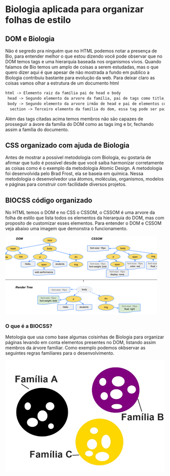 # Biologia aplicada para organizar folhas de estilo 

## DOM e Biologia

Não é segredo pra ninguém que no HTML podemos notar a presença de Bio, para entender melhor o que estou dizendo você pode observar que no DOM temos tags e uma hierarquia baseada nos organismos vivos. Quando falamos de Bio temos um amplo de coisas a serem estudadas, mas o que quero dizer aqui é que apesar de não mostrada a fundo em publico a Biologia contribuiu bastante para evolução da web. Para deixar claro as coisas vamos olhar a estrutura de um documento html
``` html
html -> Elemento raiz da família pai de head e body
 head -> Segundo elemento da arvore da família, pai de tags como title, link e meta tags  
 body -> Segundo elemento da arvore irmão de head e pai de elementos como divs, âncoras entre outras tags
  section -> Terceiro elemento da família do dom, essa tag pode ser pai de várias tags como divs, âncoras, iframes e etc
```
 Além das tags citadas acima temos membros não são capazes de prosseguir a ávore da família do DOM como as tags img e br, fechando assim a família do documento. 


## CSS organizado com ajuda de Biologia

 Antes de mostrar a possível metodologia com Biologia, eu gostaria de afirmar que tudo é possível desde que você saiba harmonizar corretamente as coisas como é o exemplo da metodologia Atomic Design. A metodologia foi desenvolvida pelo Brad Frost, ela se baseia em química. Nessa metodologia o desenvolvedor usa átomos, moléculas, organismos, modelos e páginas para construir com facilidade diversos projetos.  

## BIOCSS código organizado

No HTML temos o DOM e no CSS o CSSOM, o CSSOM é uma arvore da folha de estilo que lista todos os elementos da hierarquia do DOM, mas com proposito de customizar esses elementos. Para entender o DOM e CSSOM veja abaixo uma imagem que demonstra o funcionamento.

![dom e CSSOM](domcssom.png)

### O que é a BIOCSS?

 Metologia que usa como base algumas coisinhas de Biologia para organizar páginas levando em conta elementos presentes no DOM, listando assim membros da árvore famíliar. Como exemplo podemos okbservar as seguintes regras familiares para o desenvolvimento.

 ![componentes familia](familiaComponentes.jpg)